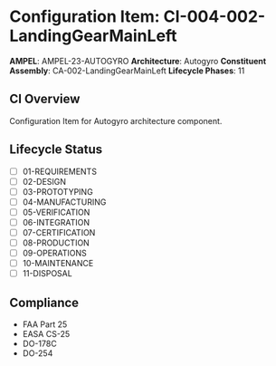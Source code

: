 # Configuration Item: CI-004-002-LandingGearMainLeft

**AMPEL**: AMPEL-23-AUTOGYRO
**Architecture**: Autogyro
**Constituent Assembly**: CA-002-LandingGearMainLeft
**Lifecycle Phases**: 11

## CI Overview
Configuration Item for Autogyro architecture component.

## Lifecycle Status
- [ ] 01-REQUIREMENTS
- [ ] 02-DESIGN
- [ ] 03-PROTOTYPING
- [ ] 04-MANUFACTURING
- [ ] 05-VERIFICATION
- [ ] 06-INTEGRATION
- [ ] 07-CERTIFICATION
- [ ] 08-PRODUCTION
- [ ] 09-OPERATIONS
- [ ] 10-MAINTENANCE
- [ ] 11-DISPOSAL

## Compliance
- FAA Part 25
- EASA CS-25
- DO-178C
- DO-254
